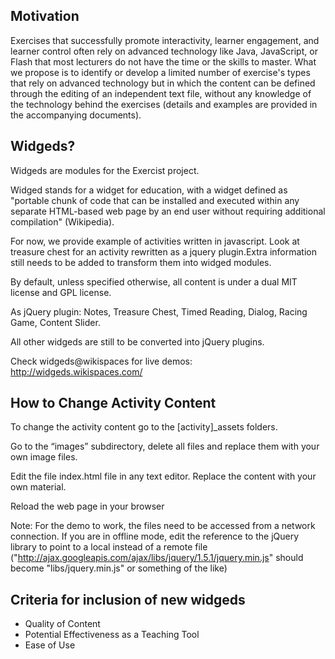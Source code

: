 Motivation
----------

Exercises that successfully promote interactivity, learner engagement, and learner control often rely on advanced technology like Java, JavaScript, or Flash that most lecturers do not have the time or the skills to master. What we propose is to identify or develop a limited number of exercise's types that rely on advanced technology but in which the content can be defined through the editing of an independent text file, without any knowledge of the technology behind the exercises (details and examples are provided in the accompanying documents). 

Widgeds?
--------

Widgeds are modules for the Exercist project.

Widged stands for a widget for education, with a widget defined as "portable chunk of code that can be installed and executed within any separate HTML-based web page by an end user without requiring additional compilation" (Wikipedia).

For now, we provide example of activities written in javascript. Look at treasure chest for an activity rewritten as a jquery plugin.Extra information still needs to be added to transform them into widged modules.

By default, unless specified otherwise, all content is under a dual MIT license and GPL license. 

As jQuery plugin: Notes, Treasure Chest, Timed Reading, Dialog, Racing Game, Content Slider.

All other widgeds are still to be converted into jQuery plugins.

Check widgeds@wikispaces for live demos: http://widgeds.wikispaces.com/

How to Change Activity Content
------------------------------

To change the activity content go to the [activity]_assets folders.

Go to the “images” subdirectory, delete all files and replace them with your own image files.

Edit the file index.html file in any text editor. Replace the content with your own material.

Reload the web page in your browser

Note: For the demo to work, the files need to be accessed from a network connection. If you are in offline mode, edit the reference to the jQuery library to point to a local instead of a remote file ("http://ajax.googleapis.com/ajax/libs/jquery/1.5.1/jquery.min.js" should become "libs/jquery.min.js" or something of the like)

Criteria for inclusion of new widgeds
-------------------------------------

* Quality of Content
* Potential Effectiveness as a Teaching Tool
* Ease of Use